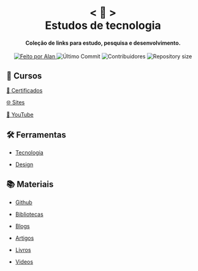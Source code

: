 <!-- Titulo -->

<h1 align="center">
    < 📜 > <br>
    Estudos de tecnologia
</h1>

<!-- Subtitulo -->

<h4 align="center">
  Coleção de links para estudo, pesquisa e desenvolvimento.
</h4>

<!-- Github badges -->

<p align="center">
  <a href="https://github.com/nerd0000">
    <img alt="Feito por Alan" src="https://img.shields.io/badge/made%20by-Alan-8743CC">
  </a>
  <img alt="Último Commit" src="https://img.shields.io/github/last-commit/Nerd0000/Links-de-Estudo">
  <img alt="Contribuidores" src="https://img.shields.io/github/contributors/Nerd0000/Links-de-Estudo">
  <img alt="Repository size" src="https://img.shields.io/github/repo-size/Nerd0000/Links-de-Estudo.svg">
</p>

<!-- Categorias -->

## 🏫 Cursos

[📃 Certificados](./src/Cursos/Certificado.md)

[🌐 Sites](./src/Cursos/Sites.md)

[🎥 YouTube](./src/Cursos/Youtube.md)

## 🛠 Ferramentas

- [Tecnologia](./src/Ferramentas/Tecnologia.md)

- [Design](./src/Ferramentas/Design.md)

## 📚 Materiais

- [Github](./src/Materiais/markdowns/Github.md)

- [Bibliotecas](./src/Materiais/markdowns/Bibliotecas.md)

- [Blogs](./src/Materiais/markdowns/Blogs.md)

- [Artigos](./src/Materiais/markdowns/Artigos.md)

- [Livros](./src/Materiais/markdowns/Livros.md)

- [Videos](./src/Materiais/markdowns/Videos.md)  
